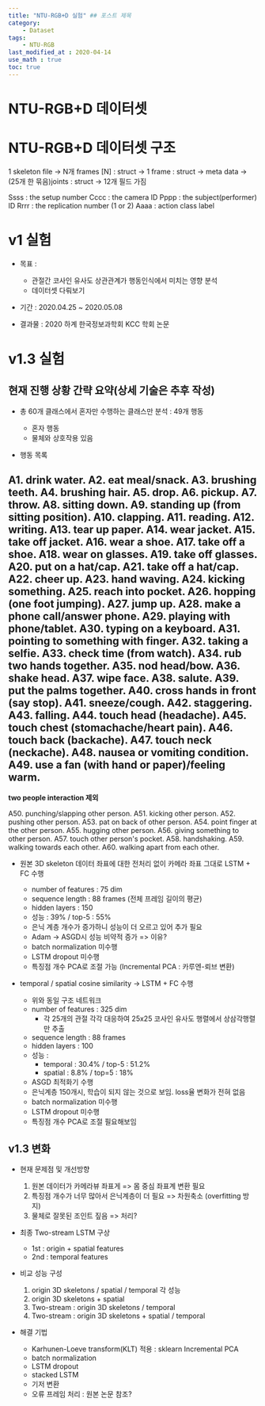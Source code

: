 ```yaml
---
title: "NTU-RGB+D 실험" ## 포스트 제목
category:       
    - Dataset
tags:
    - NTU-RGB
last_modified_at : 2020-04-14
use_math : true
toc: true
---
```


# NTU-RGB+D 데이터셋

# NTU-RGB+D 데이터셋 구조

1 skeleton file -> N개 frames [N] : struct -> 1 frame : struct -> meta data -> (25개 한 묶음)joints : struct -> 12개 필드 가짐

Ssss : the setup number
Cccc : the camera ID
Pppp : the subject(performer) ID
Rrrr : the replication number (1 or 2)
Aaaa : action class label

# v1 실험

- 목표 : 
    + 관절간 코사인 유사도 상관관계가 행동인식에서 미치는 영향 분석
    + 데이터셋 다뤄보기

- 기간 : 2020.04.25 ~ 2020.05.08

- 결과물 : 2020 하계 한국정보과학회 KCC 학회 논문

# v1.3 실험

## 현재 진행 상황 간략 요약(상세 기술은 추후 작성)

- 총 60개 클래스에서 혼자만 수행하는 클래스만 분석 : 49개 행동
    + 혼자 행동
    + 물체와 상호작용 있음

- 행동 목록

A1. drink water.
A2. eat meal/snack.
A3. brushing teeth.
A4. brushing hair.
A5. drop.
A6. pickup.
A7. throw.
A8. sitting down.
A9. standing up (from sitting position).
A10. clapping.
A11. reading.
A12. writing.
A13. tear up paper.
A14. wear jacket.
A15. take off jacket.
A16. wear a shoe.
A17. take off a shoe.
A18. wear on glasses.
A19. take off glasses.
A20. put on a hat/cap.
A21. take off a hat/cap.
A22. cheer up.
A23. hand waving.
A24. kicking something.
A25. reach into pocket.
A26. hopping (one foot jumping).
A27. jump up.
A28. make a phone call/answer phone.
A29. playing with phone/tablet.
A30. typing on a keyboard.
A31. pointing to something with finger.
A32. taking a selfie.
A33. check time (from watch).
A34. rub two hands together.
A35. nod head/bow.
A36. shake head.
A37. wipe face.
A38. salute.
A39. put the palms together.
A40. cross hands in front (say stop).
A41. sneeze/cough.
A42. staggering.
A43. falling.
A44. touch head (headache).
A45. touch chest (stomachache/heart pain).
A46. touch back (backache).
A47. touch neck (neckache).
A48. nausea or vomiting condition.
A49. use a fan (with hand or paper)/feeling warm.
----
**two people interaction 제외**

A50. punching/slapping other person.
A51. kicking other person.
A52. pushing other person.
A53. pat on back of other person.
A54. point finger at the other person.
A55. hugging other person.
A56. giving something to other person.
A57. touch other person's pocket.
A58. handshaking.
A59. walking towards each other.
A60. walking apart from each other.

- 원본 3D skeleton 데이터 좌표에 대한 전처리 없이 카메라 좌표 그대로 LSTM + FC 수행
    + number of features : 75 dim
    + sequence length : 88 frames (전체 프레임 길이의 평균)
    + hidden layers : 150
    + 성능 : 39% / top-5 : 55%
    + 은닉 계층 개수가 증가하니 성능이 더 오르고 있어 추가 필요
    + Adam -> ASGD시 성능 비약적 증가 => 이유?
    + batch normalization 미수행
    + LSTM dropout 미수행
    + 특징점 개수 PCA로 조절 가능 (Incremental PCA : 카루엔-뢰브 변환)

- temporal / spatial cosine similarity -> LSTM + FC 수행
    + 위와 동일 구조 네트워크
    + number of features : 325 dim
        * 각 25개의 관절 각각 대응하여 25x25 코사인 유사도 행렬에서 상삼각행렬만 추출
    + sequence length : 88 frames
    + hidden layers : 100
    + 성능 :
        * temporal : 30.4% / top-5 : 51.2%
        * spatial : 8.8% / top=5 : 18%
    + ASGD 최적화기 수행
    + 은닉계층 150개시, 학습이 되지 않는 것으로 보임. loss율 변화가 전혀 없음
    + batch normalization 미수행
    + LSTM dropout 미수행
    + 특징점 개수 PCA로 조절 필요해보임

## v1.3 변화

- 현재 문제점 및 개선방향
    1. 원본 데이터가 카메라뷰 좌표게 => 몸 중심 좌표계 변환 필요
    2. 특징점 개수가 너무 많아서 은닉계층이 더 필요 => 차원축소 (overfitting 방지)
    3. 물체로 잘못된 조인트 짚음 => 처리?

- 최종 Two-stream LSTM 구상
    + 1st : origin + spatial features
    + 2nd : temporal features

- 비교 성능 구성
    1. origin 3D skeletons / spatial / temporal 각 성능
    2. origin 3D skeletons + spatial
    3. Two-stream : origin 3D skeletons / temporal
    4. Two-stream : origin 3D skeletons + spatial / temporal

- 해결 기법
    + Karhunen-Loeve transform(KLT) 적용 : sklearn Incremental PCA
    + batch normalization
    + LSTM dropout
    + stacked LSTM
    + 기저 변환
    + 오류 프레임 처리 : 원본 논문 참조?